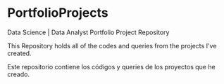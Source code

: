 # PortfolioProjects


Data Science | Data Analyst  Portfolio Project Repository


This Repository holds all of the codes and queries from the projects I've created.


Este repositorio contiene los códigos y queries de los proyectos que he creado.
